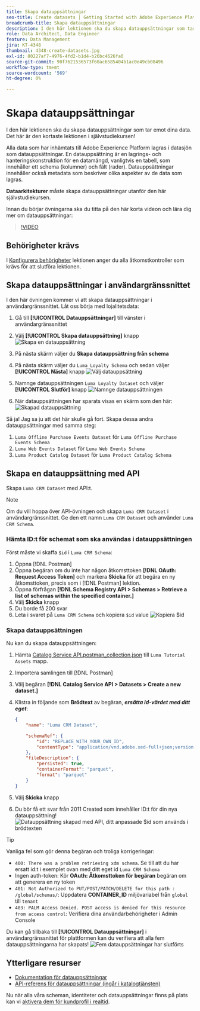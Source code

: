 ```yaml
---
title: Skapa datauppsättningar
seo-title: Create datasets | Getting Started with Adobe Experience Platform for Data Architects and Data Engineers
breadcrumb-title: Skapa datauppsättningar
description: I den här lektionen ska du skapa datauppsättningar som tar emot dina data.
role: Data Architect, Data Engineer
feature: Data Management
jira: KT-4348
thumbnail: 4348-create-datasets.jpg
exl-id: 80227af7-4976-4fd2-b1d4-b26bc4626fa0
source-git-commit: 90f7621536573f60ac6585404b1ac0e49cb08496
workflow-type: tm+mt
source-wordcount: '569'
ht-degree: 0%

---
```


# Skapa datauppsättningar

<!--15min-->

I den här lektionen ska du skapa datauppsättningar som tar emot dina data. Det här är den kortaste lektionen i självstudiekursen!

Alla data som har inhämtats till Adobe Experience Platform lagras i datasjön som datauppsättningar. En datauppsättning är en lagrings- och hanteringskonstruktion för en datamängd, vanligtvis en tabell, som innehåller ett schema (kolumner) och fält (rader). Datauppsättningar innehåller också metadata som beskriver olika aspekter av de data som lagras.

**Dataarkitekturer** måste skapa datauppsättningar utanför den här självstudiekursen.

Innan du börjar övningarna ska du titta på den här korta videon och lära dig mer om datauppsättningar:
>[!VIDEO](https://video.tv.adobe.com/v/27269?quality=12&learn=on)

## Behörigheter krävs

I [Konfigurera behörigheter](configure-permissions.md) lektionen anger du alla åtkomstkontroller som krävs för att slutföra lektionen.

<!--
* Permission items **[!UICONTROL Data Management]** > **[!UICONTROL View Datasets]** and **[!UICONTROL Manage Datasets]**
* Permission item **[!UICONTROL Sandboxes]** > `Luma Tutorial`
* User-role access to the `Luma Tutorial Platform` product profile
* Developer-role access to the `Luma Tutorial Platform` product profile (for API)
-->

## Skapa datauppsättningar i användargränssnittet

I den här övningen kommer vi att skapa datauppsättningar i användargränssnittet. Låt oss börja med lojalitetsdata:

1. Gå till **[!UICONTROL Datauppsättningar]** till vänster i användargränssnittet
1. Välj **[!UICONTROL Skapa datauppsättning]** knapp
   ![Skapa en datauppsättning](assets/datasets-createDataset.png)

1. På nästa skärm väljer du **Skapa datauppsättning från schema**
1. På nästa skärm väljer du `Luma Loyalty Schema` och sedan väljer **[!UICONTROL Nästa]** knapp
   ![Välj datauppsättning](assets/datasets-selectSchema.png)

1. Namnge datauppsättningen `Luma Loyalty Dataset` och väljer **[!UICONTROL Slutför]** knapp
   ![Namnge datauppsättningen](assets/datasets-nameDataset.png)
1. När datauppsättningen har sparats visas en skärm som den här:
   ![Skapad datauppsättning](assets/datasets-created.png)

Så ja! Jag sa ju att det här skulle gå fort. Skapa dessa andra datauppsättningar med samma steg:

1. `Luma Offline Purchase Events Dataset` för `Luma Offline Purchase Events Schema`
1. `Luma Web Events Dataset` för `Luma Web Events Schema`
1. `Luma Product Catalog Dataset` för `Luma Product Catalog Schema`


## Skapa en datauppsättning med API

Skapa `Luma CRM Dataset` med API:t.

>[!NOTE]
>
>Om du vill hoppa över API-övningen och skapa `Luma CRM Dataset` i användargränssnittet. Ge den ett namn `Luma CRM Dataset` och använder `Luma CRM Schema`.

### Hämta ID:t för schemat som ska användas i datauppsättningen

Först måste vi skaffa `$id` i `Luma CRM Schema`:

1. Öppna [!DNL Postman]
1. Öppna begäran om du inte har någon åtkomsttoken **[!DNL OAuth: Request Access Token]** och markera **Skicka** för att begära en ny åtkomsttoken, precis som i [!DNL Postman] lektion.
1. Öppna förfrågan **[!DNL Schema Registry API > Schemas > Retrieve a list of schemas within the specified container.]**
1. Välj **Skicka** knapp
1. Du borde få 200 svar
1. Leta i svaret på `Luma CRM Schema` och kopiera `$id` value
   ![Kopiera $id](assets/dataset-crm-getSchemaId.png)

### Skapa datauppsättningen

Nu kan du skapa datauppsättningen:

1. Hämta [Catalog Service API.postman_collection.json](https://raw.githubusercontent.com/adobe/experience-platform-postman-samples/master/apis/experience-platform/Catalog%20Service%20API.postman_collection.json) till `Luma Tutorial Assets` mapp.
1. Importera samlingen till [!DNL Postman]
1. Välj begäran **[!DNL Catalog Service API > Datasets > Create a new dataset.]**
1. Klistra in följande som **Brödtext** av begäran, ***ersätta id-värdet med ditt eget***:

   ```json
   {
       "name": "Luma CRM Dataset",
   
       "schemaRef": {
           "id": "REPLACE_WITH_YOUR_OWN_ID",
           "contentType": "application/vnd.adobe.xed-full+json;version=1"
       },
       "fileDescription": {
           "persisted": true,
           "containerFormat": "parquet",
           "format": "parquet"
       }
   }
   ```

1. Välj **Skicka** knapp
1. Du bör få ett svar från 2011 Created som innehåller ID:t för din nya datauppsättning!
   ![Datauppsättning skapad med API, ditt anpassade $id som används i brödtexten](assets/datasets-crm-created.png)

>[!TIP]
>
> Vanliga fel som gör denna begäran och troliga korrigeringar:
>
> * `400: There was a problem retrieving xdm schema`. Se till att du har ersatt id:t i exemplet ovan med ditt eget id `Luma CRM Schema`
> * Ingen auth-token: Kör **OAuth: Åtkomsttoken för begäran** begäran om att generera en ny token
> * `401: Not Authorized to PUT/POST/PATCH/DELETE for this path : /global/schemas/`: Uppdatera **CONTAINER_ID** miljövariabel från `global` till `tenant`
> * `403: PALM Access Denied. POST access is denied for this resource from access control`: Verifiera dina användarbehörigheter i Admin Console


Du kan gå tillbaka till **[!UICONTROL Datauppsättningar]** i användargränssnittet för plattformen kan du verifiera att alla fem datauppsättningarna har skapats!
![Fem datauppsättningar har slutförts](assets/datasets-allComplete.png)


## Ytterligare resurser

* [Dokumentation för datauppsättningar](https://experienceleague.adobe.com/docs/experience-platform/catalog/datasets/overview.html)
* [API-referens för datauppsättningar (ingår i katalogtjänsten)](https://www.adobe.io/experience-platform-apis/references/catalog/#tag/Datasets)

Nu när alla våra scheman, identiteter och datauppsättningar finns på plats kan vi [aktivera dem för kundprofil i realtid](enable-profiles.md).
